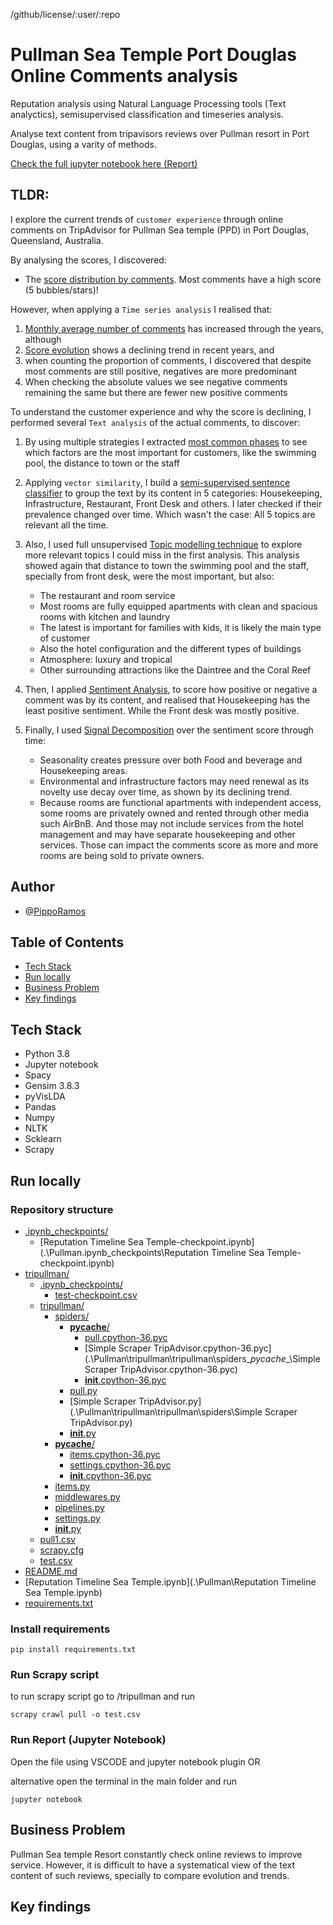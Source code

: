 /github/license/:user/:repo

# Pullman Sea Temple Port Douglas Online Comments analysis
Reputation analysis using Natural Language Processing tools (Text analyctics), semisupervised classification and timeseries analysis.

Analyse text content from tripavisors reviews over Pullman resort in Port Douglas, using a varity of methods.

[Check the full jupyter notebook here (Report)](http://nbviewer.jupyter.org/github/anankeman/Pullman/blob/master/Reputation%20Timeline%20Sea%20Temple.ipynb)


## TLDR:


I explore the current trends of `customer experience` through online comments on TripAdvisor for Pullman Sea temple (PPD) in Port Douglas, Queensland, Australia.

By analysing the scores, I discovered:
- The [score distribution by comments](#how-scores-distribute). Most comments have a high score (5 bubbles/stars)!

However, when applying a `Time series analysis` I realised that:
1. [Monthly average number of comments](#timeseries) has increased through the years, although
2. [Score evolution](#score-through-time) shows a declining trend in recent years, and
3. when counting the proportion of comments, I discovered that despite most comments are still positive, negatives are more predominant
4. When checking the absolute values we see negative comments remaining the same but there are fewer new positive comments

To understand the customer experience and why the score is declining, I performed several `Text analysis` of the actual comments, to discover:
1. By using multiple strategies I extracted [most common phases](#the-comments) to see which factors are the most important for customers, like the swimming pool, the distance to town or the staff
2. Applying `vector similarity`, I build a [semi-supervised sentence classifier](#semi-supervised-classification-of-text) to group the text by its content in 5 categories: Housekeeping, Infrastructure, Restaurant, Front Desk and others. I later checked if their prevalence changed over time. Which wasn't the case: All 5 topics are relevant all the time.
3. Also, I used full unsupervised [Topic modelling technique](#other-way-to-classify-reviews-lda) to explore more relevant topics I could miss in the first analysis.
This analysis showed again that distance to town the swimming pool and the staff, specially from front desk, were the most important, but also: 
    - The restaurant and room service
    - Most rooms are fully equipped apartments with clean and spacious rooms with kitchen and laundry
    - The latest is important for families with kids, it is likely the main type of customer
    - Also the hotel configuration and the different types of buildings
    - Atmosphere: luxury and tropical
    - Other surrounding attractions like the Daintree and the Coral Reef
    
4. Then, I applied [Sentiment Analysis](#sentiment-analysis), to score how positive or negative a comment was by its content, and realised that Housekeeping has the least positive sentiment. While the Front desk was mostly positive.
5. Finally, I used [Signal Decomposition](#seasonal-decomposition) over the sentiment score through time:
    - Seasonality creates pressure over both Food and beverage and Housekeeping areas.
    - Environmental and infrastructure factors may need renewal as its novelty use decay over time, as shown by its declining trend.
    - Because rooms are functional apartments with independent access, some rooms are privately owned and rented through other media such AirBnB. And those may not include services from the hotel management and may have separate housekeeping and other services. Those can impact the comments score as more and more rooms are being sold to private owners.


## Author
- @[PippoRamos](https://github.com/pippo-sci)

## Table of Contents

- [Tech Stack](#tech-stack)
- [Run locally](#run-locally)
- [Business Problem](#business-problem)
- [Key findings](#key-findings)

## Tech Stack

- Python 3.8
- Jupyter notebook
- Spacy
- Gensim 3.8.3
- pyVisLDA
- Pandas
- Numpy
- NLTK
- Scklearn
- Scrapy

## Run locally

### Repository structure

* [.ipynb_checkpoints/](.\Pullman\.ipynb_checkpoints)
  * [Reputation Timeline Sea Temple-checkpoint.ipynb](.\Pullman\.ipynb_checkpoints\Reputation Timeline Sea Temple-checkpoint.ipynb)
* [tripullman/](.\Pullman\tripullman)
  * [.ipynb_checkpoints/](.\Pullman\tripullman\.ipynb_checkpoints)
    * [test-checkpoint.csv](.\Pullman\tripullman\.ipynb_checkpoints\test-checkpoint.csv)
  * [tripullman/](.\Pullman\tripullman\tripullman)
    * [spiders/](.\Pullman\tripullman\tripullman\spiders)
      * [__pycache__/](.\Pullman\tripullman\tripullman\spiders\__pycache__)
        * [pull.cpython-36.pyc](.\Pullman\tripullman\tripullman\spiders\__pycache__\pull.cpython-36.pyc)
        * [Simple Scraper TripAdvisor.cpython-36.pyc](.\Pullman\tripullman\tripullman\spiders\__pycache__\Simple Scraper TripAdvisor.cpython-36.pyc)
        * [__init__.cpython-36.pyc](.\Pullman\tripullman\tripullman\spiders\__pycache__\__init__.cpython-36.pyc)
      * [pull.py](.\Pullman\tripullman\tripullman\spiders\pull.py)
      * [Simple Scraper TripAdvisor.py](.\Pullman\tripullman\tripullman\spiders\Simple Scraper TripAdvisor.py)
      * [__init__.py](.\Pullman\tripullman\tripullman\spiders\__init__.py)
    * [__pycache__/](.\Pullman\tripullman\tripullman\__pycache__)
      * [items.cpython-36.pyc](.\Pullman\tripullman\tripullman\__pycache__\items.cpython-36.pyc)
      * [settings.cpython-36.pyc](.\Pullman\tripullman\tripullman\__pycache__\settings.cpython-36.pyc)
      * [__init__.cpython-36.pyc](.\Pullman\tripullman\tripullman\__pycache__\__init__.cpython-36.pyc)
    * [items.py](.\Pullman\tripullman\tripullman\items.py)
    * [middlewares.py](.\Pullman\tripullman\tripullman\middlewares.py)
    * [pipelines.py](.\Pullman\tripullman\tripullman\pipelines.py)
    * [settings.py](.\Pullman\tripullman\tripullman\settings.py)
    * [__init__.py](.\Pullman\tripullman\tripullman\__init__.py)
  * [pull1.csv](.\Pullman\tripullman\pull1.csv)
  * [scrapy.cfg](.\Pullman\tripullman\scrapy.cfg)
  * [test.csv](.\Pullman\tripullman\test.csv)
* [README.md](.\Pullman\README.md)
* [Reputation Timeline Sea Temple.ipynb](.\Pullman\Reputation Timeline Sea Temple.ipynb)
* [requirements.txt](.\Pullman\requirements.txt)


### Install requirements
```
pip install requirements.txt
```
### Run Scrapy script

to run scrapy script go to /tripullman and run
```
scrapy crawl pull -o test.csv
```
### Run Report (Jupyter Notebook)

Open the file using VSCODE and jupyter notebook plugin OR 

alternative open the terminal in the main folder and run

```
jupyter notebook
```

## Business Problem

Pullman Sea temple Resort constantly check online reviews to improve service. However, it is difficult to have a systematical view of the text content of such reviews, specially to compare evolution and trends.

## Key findings


